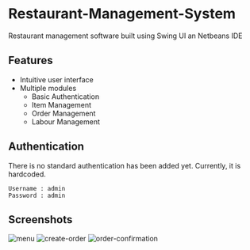 # Restaurant-Management-System
Restaurant management software built using Swing UI an Netbeans IDE

## Features
 - Intuitive user interface
 - Multiple modules
    - Basic Authentication  
    - Item Management 
    - Order Management
    - Labour Management


## Authentication
There is no standard authentication has been added yet. Currently, it is hardcoded.

```
Username : admin
Password : admin
```
## Screenshots
![menu](https://i.ibb.co/Y7kn3cQ/2-menu.png)
![create-order](https://i.ibb.co/5c5vpwv/3-create-order.png)
![order-confirmation](https://i.ibb.co/qJgRYCL/4-order-confirmation.png)
